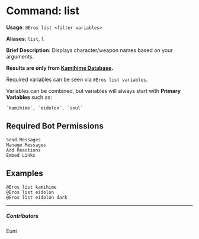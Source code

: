 # Command: list


**Usage**: `@Eros list <filter variables>`

**Aliases**: `list`, `l`

**Brief Description**: Displays character/weapon names based on your arguments.



__Results are only from [**Kamihime Database**](https://kamihimedb.thegzm.space/).__

Required variables can be seen via `@Eros list variables`.

Variables can be combined, but variables will always start with __Primary Variables__ such as:

	`kamihime`, `eidolon`, `soul`

## Required Bot Permissions

```
Send Messages
Manage Messages
Add Reactions
Embed Links
```

## Examples

```
@Eros list kamihime
@Eros list eidolon
@Eros list eidolon dark
```


---

##### Contributors


Euni

